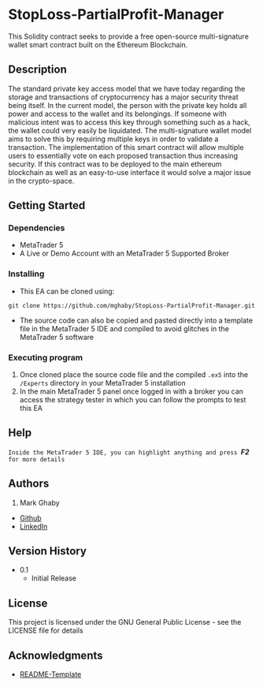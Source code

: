 # StopLoss-PartialProfit-Manager

This Solidity contract seeks to provide a free open-source multi-signature wallet smart contract built on the Ethereum Blockchain.

## Description

The standard private key access model that we have today regarding the storage and transactions of cryptocurrency has a major security threat being itself. In the current model, the person with the private key holds all power and access to the wallet and its belongings. If someone with malicious intent was to access this key through something such as a hack, the wallet could very easily be liquidated. The multi-signature wallet model aims to solve this by requiring multiple keys in order to validate a transaction. The implementation of this smart contract will allow multiple users to essentially vote on each proposed transaction thus increasing security. If this contract was to be deployed to the main ethereum blockchain as well as an easy-to-use interface it would solve a major issue in the crypto-space.

## Getting Started

### Dependencies

* MetaTrader 5
* A Live or Demo Account with an MetaTrader 5 Supported Broker

### Installing

* This EA can be cloned using:
```
git clone https://github.com/mghaby/StopLoss-PartialProfit-Manager.git
```
* The source code can also be copied and pasted directly into a template file in the MetaTrader 5 IDE and compiled to avoid glitches in the MetaTrader 5 software

### Executing program

1. Once cloned place the source code file and the compiled `.ex5` into the `/Experts` directory in your MetaTrader 5 installation
2. In the main MetaTrader 5 panel once logged in with a broker you can access the strategy tester in which you can follow the prompts to test this EA

## Help

`Inside the MetaTrader 5 IDE, you can highlight anything and press `***F2***` for more details`

## Authors

1. Mark Ghaby
  * [Github](https://github.com/mghaby)
  * [LinkedIn](https://www.linkedin.com/in/mghaby/)

## Version History

* 0.1
    * Initial Release

## License

This project is licensed under the GNU General Public License - see the LICENSE file for details

## Acknowledgments

* [README-Template](https://gist.github.com/DomPizzie/7a5ff55ffa9081f2de27c315f5018afc)